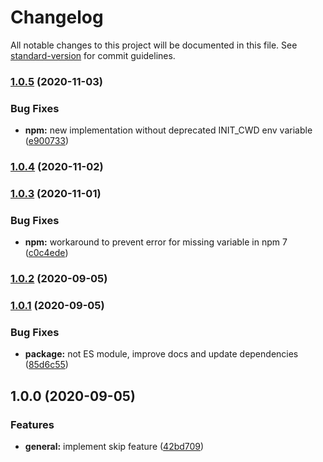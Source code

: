 # Changelog

All notable changes to this project will be documented in this file. See [standard-version](https://github.com/conventional-changelog/standard-version) for commit guidelines.

### [1.0.5](https://github.com/tobua/skip-local-postinstall/compare/v1.0.4...v1.0.5) (2020-11-03)


### Bug Fixes

* **npm:** new implementation without deprecated INIT_CWD env variable ([e900733](https://github.com/tobua/skip-local-postinstall/commit/e90073392da0afdf806d21dec5d1fc2d2fd9550a))

### [1.0.4](https://github.com/tobua/skip-local-postinstall/compare/v1.0.3...v1.0.4) (2020-11-02)

### [1.0.3](https://github.com/tobua/skip-local-postinstall/compare/v1.0.2...v1.0.3) (2020-11-01)


### Bug Fixes

* **npm:** workaround to prevent error for missing variable in npm 7 ([c0c4ede](https://github.com/tobua/skip-local-postinstall/commit/c0c4edee76fd6fbf066c8086b620046f0f43bb26))

### [1.0.2](https://github.com/tobua/skip-local-postinstall/compare/v1.0.1...v1.0.2) (2020-09-05)

### [1.0.1](https://github.com/tobua/skip-local-postinstall/compare/v1.0.0...v1.0.1) (2020-09-05)


### Bug Fixes

* **package:** not ES module, improve docs and update dependencies ([85d6c55](https://github.com/tobua/skip-local-postinstall/commit/85d6c552764855e7e890a57c1839a55785df7426))

## 1.0.0 (2020-09-05)


### Features

* **general:** implement skip feature ([42bd709](https://github.com/tobua/skip-local-postinstall/commit/42bd709fa87ab9650ad1c94a6f45d82b0eebb258))
